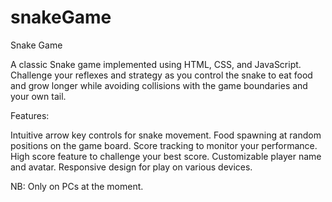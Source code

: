 # snakeGame

Snake Game

A classic Snake game implemented using HTML, CSS, and JavaScript. Challenge your reflexes and strategy as you control the snake to eat food and grow longer while avoiding collisions with the game boundaries and your own tail.

Features:

Intuitive arrow key controls for snake movement.
Food spawning at random positions on the game board.
Score tracking to monitor your performance.
High score feature to challenge your best score.
Customizable player name and avatar.
Responsive design for play on various devices.

NB:
Only on PCs at the moment.
